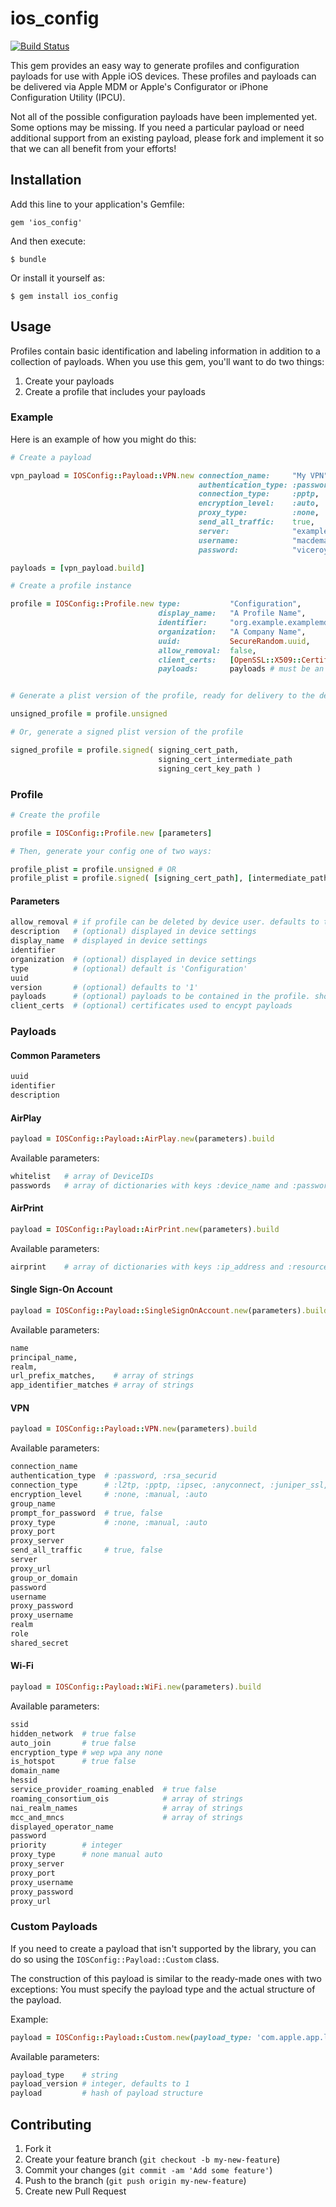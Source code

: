 # ios_config
[![Build Status](https://travis-ci.org/tboyko/ios_config.png?branch=master)](https://travis-ci.org/tboyko/ios_config)

This gem provides an easy way to generate profiles and configuration payloads for use with Apple iOS devices. These profiles and payloads can be delivered via Apple MDM or Apple's Configurator or iPhone Configuration Utility (IPCU).

Not all of the possible configuration payloads have been implemented yet. Some options may be missing. If you need a particular payload or need additional support from an existing payload, please fork and implement it so that we can all benefit from your efforts!

## Installation

Add this line to your application's Gemfile:

    gem 'ios_config'

And then execute:

    $ bundle

Or install it yourself as:

    $ gem install ios_config

## Usage

Profiles contain basic identification and labeling information in addition to a collection of payloads. When you use this gem, you'll want to do two things:

1. Create your payloads
2. Create a profile that includes your payloads

### Example

Here is an example of how you might do this:

```ruby
# Create a payload

vpn_payload = IOSConfig::Payload::VPN.new connection_name:     "My VPN",
                                          authentication_type: :password,
                                          connection_type:     :pptp,
                                          encryption_level:    :auto,
                                          proxy_type:          :none,
                                          send_all_traffic:    true,
                                          server:              "example.org",
                                          username:            "macdemarco",
                                          password:            "viceroy"

payloads = [vpn_payload.build]

# Create a profile instance

profile = IOSConfig::Profile.new type:           "Configuration",
                                 display_name:   "A Profile Name",
                                 identifier:     "org.example.examplemdmservice.exampleprofile",
                                 organization:   "A Company Name",
                                 uuid:           SecureRandom.uuid,
                                 allow_removal:  false,
                                 client_certs:   [OpenSSL::X509::Certificate.new(string_with_pem_encoded_cert)], # Array of client certificates
                                 payloads:       payloads # must be an array when type is "Configuration"


# Generate a plist version of the profile, ready for delivery to the device

unsigned_profile = profile.unsigned

# Or, generate a signed plist version of the profile

signed_profile = profile.signed( signing_cert_path,
                                 signing_cert_intermediate_path
                                 signing_cert_key_path )
```

### Profile

```ruby
# Create the profile

profile = IOSConfig::Profile.new [parameters]

# Then, generate your config one of two ways:

profile_plist = profile.unsigned # OR
profile_plist = profile.signed( [signing_cert_path], [intermediate_path], [key_path] )
```

#### Parameters

```ruby
allow_removal # if profile can be deleted by device user. defaults to true
description   # (optional) displayed in device settings
display_name  # displayed in device settings
identifier
organization  # (optional) displayed in device settings
type          # (optional) default is 'Configuration'
uuid
version       # (optional) defaults to '1'
payloads      # (optional) payloads to be contained in the profile. should be an array if type is 'Configuration'
client_certs  # (optional) certificates used to encypt payloads
```

### Payloads

#### Common Parameters

```ruby
uuid
identifier
description
```

#### AirPlay

```ruby
payload = IOSConfig::Payload::AirPlay.new(parameters).build
```

Available parameters:

```ruby
whitelist   # array of DeviceIDs
passwords   # array of dictionaries with keys :device_name and :password
```

#### AirPrint

```ruby
payload = IOSConfig::Payload::AirPrint.new(parameters).build
```

Available parameters:

```ruby
airprint    # array of dictionaries with keys :ip_address and :resource_path
```

#### Single Sign-On Account

```ruby
payload = IOSConfig::Payload::SingleSignOnAccount.new(parameters).build
```

Available parameters:

```ruby
name
principal_name,
realm,
url_prefix_matches,    # array of strings
app_identifier_matches # array of strings
```

#### VPN

```ruby
payload = IOSConfig::Payload::VPN.new(parameters).build
```

Available parameters:

```ruby
connection_name
authentication_type  # :password, :rsa_securid
connection_type      # :l2tp, :pptp, :ipsec, :anyconnect, :juniper_ssl, :f5_ssl, :sonicwall_modile_connect, :aruba_via
encryption_level     # :none, :manual, :auto
group_name
prompt_for_password  # true, false
proxy_type           # :none, :manual, :auto
proxy_port
proxy_server
send_all_traffic     # true, false
server
proxy_url
group_or_domain
password
username
proxy_password
proxy_username
realm
role
shared_secret
```

#### Wi-Fi


```ruby
payload = IOSConfig::Payload::WiFi.new(parameters).build
```

Available parameters:

```ruby
ssid
hidden_network  # true false
auto_join       # true false
encryption_type # wep wpa any none
is_hotspot      # true false
domain_name
hessid
service_provider_roaming_enabled  # true false
roaming_consortium_ois            # array of strings
nai_realm_names                   # array of strings
mcc_and_mncs                      # array of strings
displayed_operator_name
password
priority        # integer
proxy_type      # none manual auto
proxy_server
proxy_port
proxy_username
proxy_password
proxy_url
```

### Custom Payloads

If you need to create a payload that isn't supported by the library, you can do so using the `IOSConfig::Payload::Custom` class.

The construction of this payload is similar to the ready-made ones with two exceptions: You must specify the payload type and the actual structure of the payload.

Example:

```ruby
payload = IOSConfig::Payload::Custom.new(payload_type: 'com.apple.app.lock', payload: { 'App' => { 'Identifier' => 'com.spotify.client' } } ).build
```

Available parameters:

```ruby
payload_type    # string
payload_version # integer, defaults to 1
payload         # hash of payload structure
```

## Contributing

1. Fork it
2. Create your feature branch (`git checkout -b my-new-feature`)
3. Commit your changes (`git commit -am 'Add some feature'`)
4. Push to the branch (`git push origin my-new-feature`)
5. Create new Pull Request

